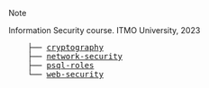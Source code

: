> [!NOTE]
> Information Security course. ITMO University, 2023

<pre>
    ├── <a href="cryptography">cryptography</a>
    ├── <a href="network-security">network-security</a>
    ├── <a href="psql-roles">psql-roles</a>
    └── <a href="web-security">web-security</a>
</pre>
